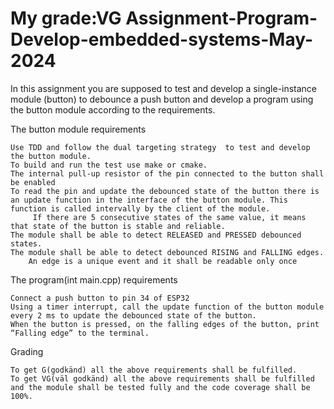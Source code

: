 # My grade:VG  Assignment-Program-Develop-embedded-systems-May-2024
In this assignment you are supposed to test and develop a single-instance module (button) to debounce a push button and develop a program using the button module according to the requirements.

The button module requirements

    Use TDD and follow the dual targeting strategy  to test and develop the button module.
    To build and run the test use make or cmake.
    The internal pull-up resistor of the pin connected to the button shall be enabled
    To read the pin and update the debounced state of the button there is an update function in the interface of the button module. This function is called intervally by the client of the module.
         If there are 5 consecutive states of the same value, it means that state of the button is stable and reliable.
    The module shall be able to detect RELEASED and PRESSED debounced states.
    The module shall be able to detect debounced RISING and FALLING edges.
        An edge is a unique event and it shall be readable only once

 

The program(int main.cpp) requirements

    Connect a push button to pin 34 of ESP32
    Using a timer interrupt, call the update function of the button module every 2 ms to update the debounced state of the button.
    When the button is pressed, on the falling edges of the button, print “Falling edge” to the terminal.

 

Grading

    To get G(godkänd) all the above requirements shall be fulfilled.
    To get VG(väl godkänd) all the above requirements shall be fulfilled and the module shall be tested fully and the code coverage shall be 100%. 
